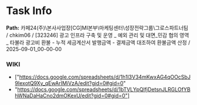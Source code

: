 # Task Info

**Path:** 카페24(주)\본사사업장\[CG]MI본부\마케팅센터\성장전략그룹\그로스파트너팀 / chkim06 / [323246] 광고 인프라 구축 및 운영 _ 예외 관리 및 대면_민감 협의 영역 _ 타불라 광고비 환불 - 누적 세금계산서 발행금액 - 결제금액 대조하여 환불금액 산정 / 2025-09-01_00-00-00

### WIKI
- ["https://docs.google.com/spreadsheets/d/1h1l3V34mKwxAG4qOOcSbJ9IexotQ9Xy_qEwArIMiVzA/edit?gid=0#gid=0"
- "https://docs.google.com/spreadsheets/d/1bTVLYpQlfjDetsnJLRGLOfYBhWNaDaHaCno2dmOKexU/edit?gid=0#gid=0"]

